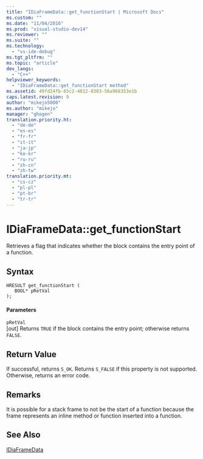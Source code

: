 ```yaml
---
title: "IDiaFrameData::get_functionStart | Microsoft Docs"
ms.custom: ""
ms.date: "11/04/2016"
ms.prod: "visual-studio-dev14"
ms.reviewer: ""
ms.suite: ""
ms.technology: 
  - "vs-ide-debug"
ms.tgt_pltfrm: ""
ms.topic: "article"
dev_langs: 
  - "C++"
helpviewer_keywords: 
  - "IDiaFrameData::get_functionStart method"
ms.assetid: 49fd24fb-65c2-4812-8303-56a968353e1b
caps.latest.revision: 9
author: "mikejo5000"
ms.author: "mikejo"
manager: "ghogen"
translation.priority.ht: 
  - "de-de"
  - "es-es"
  - "fr-fr"
  - "it-it"
  - "ja-jp"
  - "ko-kr"
  - "ru-ru"
  - "zh-cn"
  - "zh-tw"
translation.priority.mt: 
  - "cs-cz"
  - "pl-pl"
  - "pt-br"
  - "tr-tr"
---
```

# IDiaFrameData::get_functionStart
Retrieves a flag that indicates whether the block contains the entry point of a function.  
  
## Syntax  
  
```cpp#  
HRESULT get_functionStart (   
   BOOL* pRetVal  
);  
```  
  
#### Parameters  
 `pRetVal`  
 [out] Returns `TRUE` if the block contains the entry point; otherwise returns `FALSE`.  
  
## Return Value  
 If successful, returns `S_OK`. Returns `S_FALSE` if this property is not supported. Otherwise, returns an error code.  
  
## Remarks  
 It is possible for a stack frame to not be the start of a function because the frame represents an inline method or function inserted into a function.  
  
## See Also  
 [IDiaFrameData](../../debugger/debug-interface-access/idiaframedata.md)